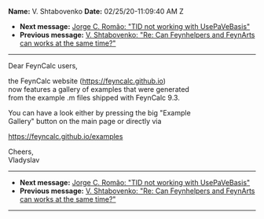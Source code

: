 **Name:** V. Shtabovenko
**Date:** 02/25/20-11:09:40 AM Z

  - **Next message:** [Jorge C. Romão: "TID not working with
    UsePaVeBasis"](1568.html)
  - **Previous message:** [V. Shtabovenko: "Re: Can Feynhelpers and
    FeynArts can works at the same time?"](1566.html)

-----

Dear FeynCalc users,  

the FeynCalc website (https://feyncalc.github.io)  
now features a gallery of examples that were generated  
from the example .m files shipped with FeynCalc 9.3.  

You can have a look either by pressing the big "Example  
Gallery" button on the main page or directly via  

https://feyncalc.github.io/examples  

Cheers,  
Vladyslav  

-----

  - **Next message:** [Jorge C. Romão: "TID not working with
    UsePaVeBasis"](1568.html)
  - **Previous message:** [V. Shtabovenko: "Re: Can Feynhelpers and
    FeynArts can works at the same time?"](1566.html)

-----

